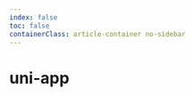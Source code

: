 ```yaml
---
index: false
toc: false
containerClass: article-container no-sidebar
---
```


# uni-app

<Catalog />
